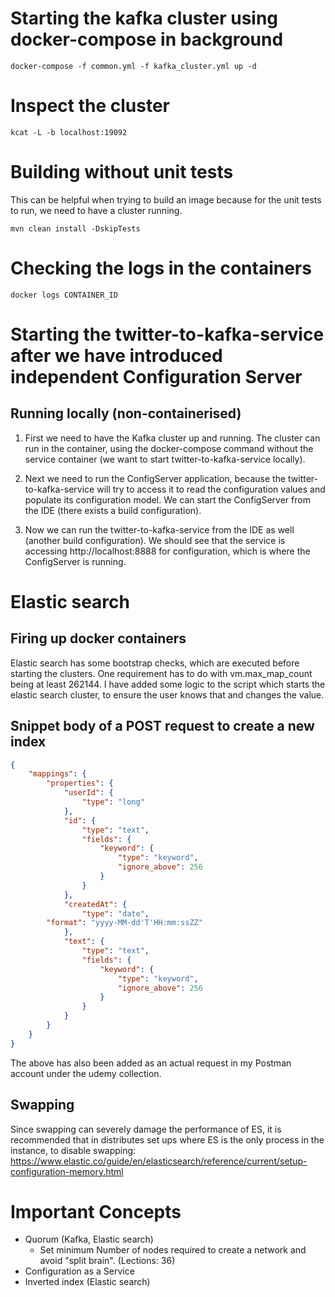 # Starting the kafka cluster using docker-compose in background

```
docker-compose -f common.yml -f kafka_cluster.yml up -d
```

# Inspect the cluster

```
kcat -L -b localhost:19092
```
# Building without unit tests
This can be helpful when trying to build an image because for the unit tests to run, we need to have a cluster running.
```
mvn clean install -DskipTests
```

# Checking the logs in the containers

```
docker logs CONTAINER_ID
```

# Starting the twitter-to-kafka-service after we have introduced independent Configuration Server

## Running locally (non-containerised)

1) First we need to have the Kafka cluster up and running. The cluster can run in the container, using the docker-compose
command without the service container (we want to start twitter-to-kafka-service locally).

2) Next we need to run the ConfigServer application, because the twitter-to-kafka-service will try to access it to read the configuration values and populate its configuration model. We can start the ConfigServer from the IDE (there exists a build configuration).
3) Now we can run the twitter-to-kafka-service from the IDE as well (another build configuration). We should see that the service is accessing http://localhost:8888 for configuration, which is where the ConfigServer is running.

# Elastic search

## Firing up docker containers
Elastic search has some bootstrap checks, which are executed before starting the clusters. One requirement has to do with vm.max_map_count being at least 262144. I have added some logic to the script which starts the elastic search cluster, to ensure the user knows that and changes the value.

## Snippet body of a POST request to create a new index
```json
{
    "mappings": {
        "properties": {
            "userId": {
                "type": "long"
            },
            "id": {
                "type": "text",
                "fields": {
                    "keyword": {
                        "type": "keyword",
                        "ignore_above": 256
                    }
                }
            },
            "createdAt": {
                "type": "date",
		"format": "yyyy-MM-dd'T'HH:mm:ssZZ"
            },
            "text": {
                "type": "text",
                "fields": {
                    "keyword": {
                        "type": "keyword",
                        "ignore_above": 256
                    }
                }
            }
        }
    }
}
```
The above has also been added as an actual request in my Postman account under the udemy collection.

## Swapping
Since swapping can severely damage the performance of ES, it is recommended that in distributes set ups where ES is the 
only process in the instance, to disable swapping:
https://www.elastic.co/guide/en/elasticsearch/reference/current/setup-configuration-memory.html

# Important Concepts
- Quorum (Kafka, Elastic search)
  - Set minimum Number of nodes required to create a network and avoid "split brain".  (Lections: 36)
- Configuration as a Service
- Inverted index (Elastic search)
